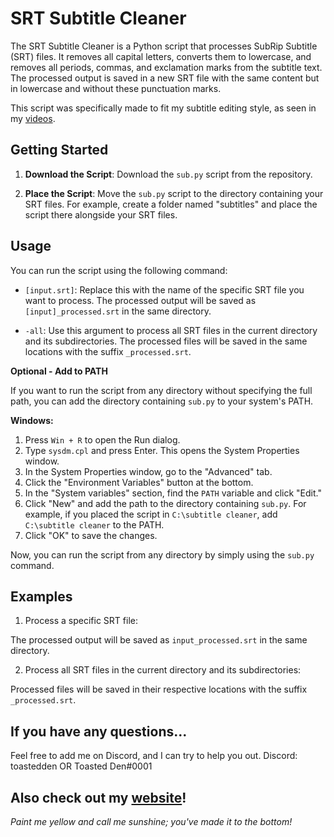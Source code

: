 # SRT Subtitle Cleaner

The SRT Subtitle Cleaner is a Python script that processes SubRip Subtitle (SRT) files. It removes all capital letters, converts them to lowercase, and removes all periods, commas, and exclamation marks from the subtitle text. The processed output is saved in a new SRT file with the same content but in lowercase and without these punctuation marks.

This script was specifically made to fit my subtitle editing style, as seen in my [videos](https://youtube.com/@ToastedDen).

## Getting Started

1. **Download the Script**: Download the `sub.py` script from the repository.

2. **Place the Script**: Move the `sub.py` script to the directory containing your SRT files. For example, create a folder named "subtitles" and place the script there alongside your SRT files.

## Usage

You can run the script using the following command:

- `[input.srt]`: Replace this with the name of the specific SRT file you want to process. The processed output will be saved as `[input]_processed.srt` in the same directory.

- `-all`: Use this argument to process all SRT files in the current directory and its subdirectories. The processed files will be saved in the same locations with the suffix `_processed.srt`.

**Optional - Add to PATH**

If you want to run the script from any directory without specifying the full path, you can add the directory containing `sub.py` to your system's PATH.

**Windows:**

1. Press `Win + R` to open the Run dialog.
2. Type `sysdm.cpl` and press Enter. This opens the System Properties window.
3. In the System Properties window, go to the "Advanced" tab.
4. Click the "Environment Variables" button at the bottom.
5. In the "System variables" section, find the `PATH` variable and click "Edit."
6. Click "New" and add the path to the directory containing `sub.py`. For example, if you placed the script in `C:\subtitle cleaner`, add `C:\subtitle cleaner` to the PATH.
7. Click "OK" to save the changes.

Now, you can run the script from any directory by simply using the `sub.py` command.

## Examples

1. Process a specific SRT file:

The processed output will be saved as `input_processed.srt` in the same directory.

2. Process all SRT files in the current directory and its subdirectories:

Processed files will be saved in their respective locations with the suffix `_processed.srt`.

## If you have any questions...

Feel free to add me on Discord, and I can try to help you out.
Discord: toastedden OR Toasted Den#0001

## Also check out my [website](https://toastedden.com/)!

*Paint me yellow and call me sunshine; you've made it to the bottom!*
